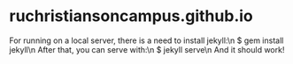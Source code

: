 # ruchristiansoncampus.github.io

For running on a local server, there is a need to install jekyll:\n
$ gem install jekyll\n
After that, you can serve with:\n
$ jekyll serve\n
And it should work!
